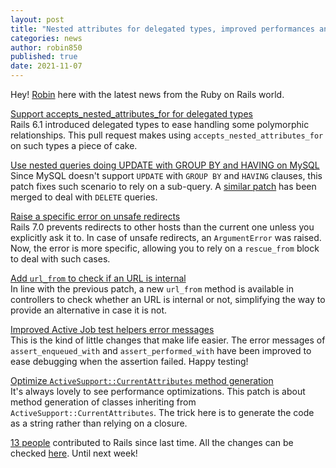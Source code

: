 ```yaml
---
layout: post
title: "Nested attributes for delegated types, improved performances and more!"
categories: news
author: robin850
published: true
date: 2021-11-07
---
```


Hey! [Robin](https://github.com/robin850) here with the latest news from the Ruby on Rails world.  
  
[Support accepts\_nested\_attributes\_for for delegated types](https://github.com/rails/rails/pull/41717)  
Rails 6.1 introduced delegated types to ease handling some polymorphic relationships. This pull request makes using `accepts_nested_attributes_for` on such types a piece of cake.  
  
[Use nested queries doing UPDATE with GROUP BY and HAVING on MySQL](https://github.com/rails/rails/pull/43465)  
Since MySQL doesn't support `UPDATE` with `GROUP BY` and `HAVING` clauses, this patch fixes such scenario to rely on a sub-query. A [similar patch](https://github.com/rails/rails/pull/43580) has been merged to deal with `DELETE` queries.  
  
[Raise a specific error on unsafe redirects](https://github.com/rails/rails/commit/c3758a71af949db849d5b7f176677653e4e4fae9)  
Rails 7.0 prevents redirects to other hosts than the current one unless you explicitly ask it to. In case of unsafe redirects, an `ArgumentError` was raised. Now, the error is more specific, allowing you to rely on a `rescue_from` block to deal with such cases.  
  
[Add `url_from` to check if an URL is internal](https://github.com/rails/rails/pull/43327)  
In line with the previous patch, a new `url_from` method is available in controllers to check whether an URL is internal or not, simplifying the way to provide an alternative in case it is not.  
  
[Improved Active Job test helpers error messages](https://github.com/rails/rails/pull/43554)  
This is the kind of little changes that make life easier. The error messages of `assert_enqueued_with` and `assert_performed_with` have been improved to ease debugging when the assertion failed. Happy testing!  
  
 [Optimize `ActiveSupport::CurrentAttributes` method generation](https://github.com/rails/rails/pull/43584)  
It's always lovely to see performance optimizations. This patch is about method generation of classes inheriting from `ActiveSupport::CurrentAttributes`. The trick here is to generate the code as a string rather than relying on a closure.  
  
[13 people](https://contributors.rubyonrails.org/contributors/in-time-window/20211101-20211106) contributed to Rails since last time. All the changes can be checked [here](https://github.com/rails/rails/compare/@%7B2021-11-01%7D...main@%7B2021-11-06%7D). Until next week!

